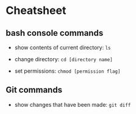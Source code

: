 # Cheatsheet


## bash console commands

* show contents of current directory:
``ls``

* change directory: ``cd [directory name]``

* set permissions: ``chmod [permission flag]``

## Git commands
* show changes that have been made: ``git diff``
